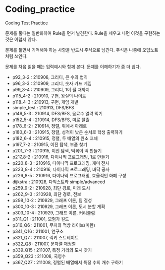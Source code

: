 # Coding_practice
Coding Test Practice

문제를 풀때는 일반화하여 Rule을 먼저 발견한다.
Rule을 세우고 나면 이것을 구현하는 것은 어렵지 않다.

문제를 풀면서 기억해야 하는 사항을 반드시 주석으로 남긴다.
주석은 나중에 오답노트처럼 쓰인다.

문제를 처음 읽을 때는 입력예시와 함께 본다. 문제를 이해하기가 좀 더 쉽다.

- p92_3-2 : 210908, 그리디, 큰 수의 법칙
- p96_3-3 : 210909, 그리디, 숫자 카드 게임
- p99_3-4 : 210909, 그리디, 1이 될 때까지
- p115_4-2 : 210910, 구현, 왕실의 나이트
- p118_4-3 : 210913, 구현, 게임 개발
- simple_test : 210913, DFS/BFS
- p149_5-3 : 210914, DFS/BFS, 음료수 얼려 먹기
- p152_5-4 : 210914, DFS/BFS, 미로 탈출
- p178_6-2 : 210914, 정렬, 위에서 아래로
- p180_6-3 : 210915, 정렬, 성적이 낮은 순서로 학생 출력하기
- p182_6-4 : 210915, 정렬, 두 배열의 원소 교체
- p197_7-2 : 210915, 이진 탐색, 부품 찾기
- p201_7-3 : 210915, 이진 탐색, 떡볶이 떡 만들기
- p217_8-2 : 210916, 다이나믹 프로그래밍, 1로 만들기
- p220_8-3 : 210916, 다이나믹 프로그래밍, 개미 전사
- p223_8-4 : 210916, 다이나믹 프로그래밍, 바닥 공사
- p226_8-5 : 210916, 다이나믹 프로그래밍, 효율적인 화폐 구성
- dijkstra : 210928, 다익스트라 simple/advanced
- p259_9-2 : 210928, 최단 경로, 미래 도시
- p262_9-3 : 210928, 최단 경로, 전보
- p298_10-2 : 210929, 그래프 이론, 팀 결성
- p300_10-3 : 210929, 그래프 이론, 도시 분할 계획
- p303_10-4 : 210929, 그래프 이론, 커리큘럼
- p311_Q1 : 211001, 모험가 길드
- p316_Q6 : 211001, 무지의 먹방 라이브(미완)
- p341_Q16 : 211001, 연구소
- p321_Q7 : 211007, 럭키 스트레이트
- p322_Q8 : 211007, 문자열 재정렬
- p339_Q15 : 211007, 특정 거리의 도시 찾기
- p359_Q23 : 211008, 국영수
- p367_Q27 : 211008, 정렬된 배열에서 특정 수의 개수 구하기
